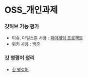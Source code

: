 # OSS_개인과제

### 깃허브 기능 평가
- 이슈, 마일스톤 사용 : [파이게임 프로젝트](https://github.com/wsw0922/ProjectPygame)
- 위키 사용 : [백준](https://github.com/wsw0922/TryBaekjoon)

### 깃 명령어 정리
- [깃 명렁어](https://github.com/wsw0922/OSS_assignment/blob/main/git.md)
